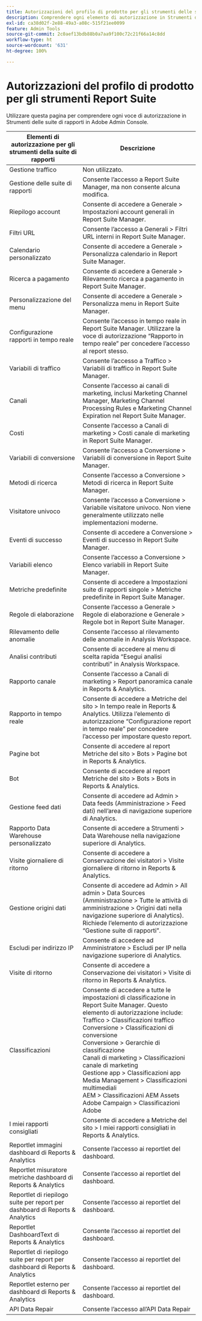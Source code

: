 ```yaml
---
title: Autorizzazioni del profilo di prodotto per gli strumenti delle suite di rapporti in Adobe Admin Console
description: Comprendere ogni elemento di autorizzazione in Strumenti delle suite di rapporti.
exl-id: ca38d02f-2e88-49a3-a08c-515f21ee0099
feature: Admin Tools
source-git-commit: 2c0aef13bdb88b0a7aa9f100c72c21f66a14c8dd
workflow-type: ht
source-wordcount: '631'
ht-degree: 100%

---
```


# Autorizzazioni del profilo di prodotto per gli strumenti Report Suite

Utilizzare questa pagina per comprendere ogni voce di autorizzazione in Strumenti delle suite di rapporti in Adobe Admin Console.

| Elementi di autorizzazione per gli strumenti della suite di rapporti | Descrizione |
|------|------|
| Gestione traffico | Non utilizzato. |
| Gestione delle suite di rapporti | Consente l’accesso a Report Suite Manager, ma non consente alcuna modifica. |
| Riepilogo account | Consente di accedere a Generale > Impostazioni account generali in Report Suite Manager. |
| Filtri URL | Consente l’accesso a Generali > Filtri URL interni in Report Suite Manager. |
| Calendario personalizzato | Consente di accedere a Generale > Personalizza calendario in Report Suite Manager. |
| Ricerca a pagamento | Consente di accedere a Generale > Rilevamento ricerca a pagamento in Report Suite Manager. |
| Personalizzazione del menu | Consente di accedere a Generale > Personalizza menu in Report Suite Manager. |
| Configurazione rapporti in tempo reale | Consente l’accesso in tempo reale in Report Suite Manager. Utilizzare la voce di autorizzazione “Rapporto in tempo reale” per concedere l’accesso al report stesso. |
| Variabili di traffico | Consente l’accesso a Traffico > Variabili di traffico in Report Suite Manager. |
| Canali | Consente l’accesso ai canali di marketing, inclusi Marketing Channel Manager, Marketing Channel Processing Rules e Marketing Channel Expiration nel Report Suite Manager. |
| Costi | Consente l’accesso a Canali di marketing > Costi canale di marketing in Report Suite Manager. |
| Variabili di conversione | Consente l’accesso a Conversione > Variabili di conversione in Report Suite Manager. |
| Metodi di ricerca | Consente l’accesso a Conversione > Metodi di ricerca in Report Suite Manager. |
| Visitatore univoco | Consente l’accesso a Conversione > Variabile visitatore univoco. Non viene generalmente utilizzato nelle implementazioni moderne. |
| Eventi di successo | Consente di accedere a Conversione > Eventi di successo in Report Suite Manager. |
| Variabili elenco | Consente l’accesso a Conversione > Elenco variabili in Report Suite Manager. |
| Metriche predefinite | Consente di accedere a Impostazioni suite di rapporti singole > Metriche predefinite in Report Suite Manager. |
| Regole di elaborazione | Consente l’accesso a Generale > Regole di elaborazione e Generale > Regole bot in Report Suite Manager. |
| Rilevamento delle anomalie | Consente l’accesso al rilevamento delle anomalie in Analysis Workspace. |
| Analisi contributi | Consente di accedere al menu di scelta rapida “Esegui analisi contributi” in Analysis Workspace. |
| Rapporto canale | Consente l’accesso a Canali di marketing > Report panoramica canale in Reports &amp; Analytics. |
| Rapporto in tempo reale | Consente di accedere a Metriche del sito > In tempo reale in Reports &amp; Analytics. Utilizza l’elemento di autorizzazione “Configurazione report in tempo reale” per concedere l’accesso per impostare questo report. |
| Pagine bot | Consente di accedere al report Metriche del sito > Bots > Pagine bot in Reports &amp; Analytics. |
| Bot | Consente di accedere al report Metriche del sito > Bots > Bots in Reports &amp; Analytics. |
| Gestione feed dati | Consente di accedere ad Admin > Data feeds (Amministrazione > Feed dati) nell’area di navigazione superiore di Analytics. |
| Rapporto Data Warehouse personalizzato | Consente di accedere a Strumenti > Data Warehouse nella navigazione superiore di Analytics. |
| Visite giornaliere di ritorno | Consente di accedere a Conservazione dei visitatori > Visite giornaliere di ritorno in Reports &amp; Analytics. |
| Gestione origini dati | Consente di accedere ad Admin > All admin > Data Sources (Amministrazione > Tutte le attività di amministrazione > Origini dati nella navigazione superiore di Analytics). Richiede l’elemento di autorizzazione “Gestione suite di rapporti”. |
| Escludi per indirizzo IP | Consente di accedere ad Amministratore > Escludi per IP nella navigazione superiore di Analytics. |
| Visite di ritorno | Consente di accedere a Conservazione dei visitatori > Visite di ritorno in Reports &amp; Analytics. |
| Classificazioni | Consente di accedere a tutte le impostazioni di classificazione in Report Suite Manager. Questo elemento di autorizzazione include: <br>Traffico > Classificazioni traffico<br>Conversione > Classificazioni di conversione<br>Conversione > Gerarchie di classificazione<br>Canali di marketing > Classificazioni canale di marketing<br>Gestione app > Classificazioni app<br>Media Management > Classificazioni multimediali<br>AEM > Classificazioni AEM Assets<br>Adobe Campaign > Classificazioni Adobe |
| I miei rapporti consigliati | Consente di accedere a Metriche del sito > I miei rapporti consigliati in Reports &amp; Analytics. |
| Reportlet immagini dashboard di Reports &amp; Analytics | Consente l’accesso ai reportlet del dashboard. |
| Reportlet misuratore metriche dashboard di Reports &amp; Analytics | Consente l’accesso ai reportlet del dashboard. |
| Reportlet di riepilogo suite per report per dashboard di Reports &amp; Analytics | Consente l’accesso ai reportlet del dashboard. |
| Reportlet DashboardText di Reports &amp; Analytics | Consente l’accesso ai reportlet del dashboard. |
| Reportlet di riepilogo suite per report per dashboard di Reports &amp; Analytics | Consente l’accesso ai reportlet del dashboard. |
| Reportlet esterno per dashboard di Reports &amp; Analytics | Consente l’accesso ai reportlet del dashboard. |
| API Data Repair | Consente l’accesso all’API Data Repair |
